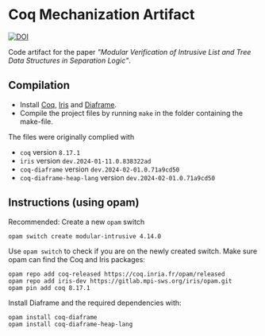 # Coq Mechanization Artifact

[![DOI](https://zenodo.org/badge/771601216.svg)](https://zenodo.org/doi/10.5281/zenodo.11534019)


Code artifact for the paper *"Modular Verification of Intrusive List and Tree Data Structures in Separation Logic"*.

## Compilation

- Install [Coq](https://coq.inria.fr/download), [Iris](https://gitlab.mpi-sws.org/iris/iris/) and [Diaframe](https://gitlab.mpi-sws.org/iris/diaframe).
- Compile the project files by running `make` in the folder containing the make-file.

The files were originally complied with
- `coq` version `8.17.1`
- `iris` version `dev.2024-01-11.0.838322ad`
- `coq-diaframe` version `dev.2024-02-01.0.71a9cd50`
- `coq-diaframe-heap-lang` version `dev.2024-02-01.0.71a9cd50`


##  Instructions (using opam)

Recommended: Create a new `opam` switch 
```
opam switch create modular-intrusive 4.14.0
```
Use `opam switch` to check if you are on the newly created switch.
Make sure opam can find the Coq and Iris packages:
```
opam repo add coq-released https://coq.inria.fr/opam/released
opam repo add iris-dev https://gitlab.mpi-sws.org/iris/opam.git
opam pin add coq 8.17.1
```
Install Diaframe and the required dependencies with:
```
opam install coq-diaframe
opam install coq-diaframe-heap-lang
```
